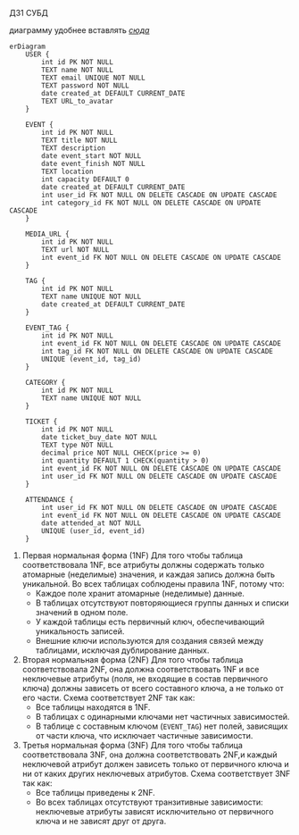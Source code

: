 ДЗ1 СУБД

диаграмму удобнее вставлять *[сюда](https://mermaid.live/)*
```
erDiagram
    USER {
        int id PK NOT NULL
        TEXT name NOT NULL
        TEXT email UNIQUE NOT NULL
        TEXT password NOT NULL
        date created_at DEFAULT CURRENT_DATE
        TEXT URL_to_avatar 
    }

    EVENT {
        int id PK NOT NULL
        TEXT title NOT NULL
        TEXT description 
        date event_start NOT NULL
        date event_finish NOT NULL
        TEXT location 
        int capacity DEFAULT 0
        date created_at DEFAULT CURRENT_DATE
        int user_id FK NOT NULL ON DELETE CASCADE ON UPDATE CASCADE
        int category_id FK NOT NULL ON DELETE CASCADE ON UPDATE CASCADE
    }

    MEDIA_URL {
        int id PK NOT NULL
        TEXT url NOT NULL
        int event_id FK NOT NULL ON DELETE CASCADE ON UPDATE CASCADE
    }

    TAG {
        int id PK NOT NULL
        TEXT name UNIQUE NOT NULL
        date created_at DEFAULT CURRENT_DATE
    }

    EVENT_TAG {
        int id PK NOT NULL
        int event_id FK NOT NULL ON DELETE CASCADE ON UPDATE CASCADE
        int tag_id FK NOT NULL ON DELETE CASCADE ON UPDATE CASCADE
        UNIQUE (event_id, tag_id)
    }

    CATEGORY {
        int id PK NOT NULL
        TEXT name UNIQUE NOT NULL
    }

    TICKET {
        int id PK NOT NULL
        date ticket_buy_date NOT NULL
        TEXT type NOT NULL
        decimal price NOT NULL CHECK(price >= 0)
        int quantity DEFAULT 1 CHECK(quantity > 0)
        int event_id FK NOT NULL ON DELETE CASCADE ON UPDATE CASCADE
        int user_id FK NOT NULL ON DELETE CASCADE ON UPDATE CASCADE
    }

    ATTENDANCE {
        int user_id FK NOT NULL ON DELETE CASCADE ON UPDATE CASCADE
        int event_id FK NOT NULL ON DELETE CASCADE ON UPDATE CASCADE
        date attended_at NOT NULL
        UNIQUE (user_id, event_id)
    }

```
1. Первая нормальная форма (1NF) Для того чтобы таблица соответствовала 1NF, все атрибуты должны содержать только атомарные (неделимые) значения, и каждая запись должна быть уникальной.
   Во всех таблицах соблюдены правила 1NF, потому что:
    - Каждое поле хранит атомарные (неделимые) данные.
    - В таблицах отсутствуют повторяющиеся группы данных и списки значений в одном поле.
    - У каждой таблицы есть первичный ключ, обеспечивающий уникальность записей.
    - Внешние ключи используются для создания связей между таблицами, исключая дублирование данных.
2. Вторая нормальная форма (2NF) Для того чтобы таблица соответствовала 2NF, она должна соответствовать 1NF и все неключевые атрибуты (поля, не входящие в состав первичного ключа) должны зависеть от всего составного ключа, а не только от его части.
   Схема соответствует 2NF так как:
    - Все таблицы находятся в 1NF.
    - В таблицах с одинарными ключами нет частичных зависимостей.
    - В таблице с составным ключом (`EVENT_TAG`) нет полей, зависящих от части ключа, что исключает частичные зависимости.
3. Третья нормальная форма (3NF) Для того чтобы таблица соответствовала 3NF, она должна соответствовать 2NF,и каждый неключевой атрибут должен зависеть только от первичного ключа и ни от каких других неключевых атрибутов.
   Схема соответствует 3NF так как:
    - Все таблицы приведены к 2NF.
    - Во всех таблицах отсутствуют транзитивные зависимости: неключевые атрибуты зависят исключительно от первичного ключа и не зависят друг от друга.
	